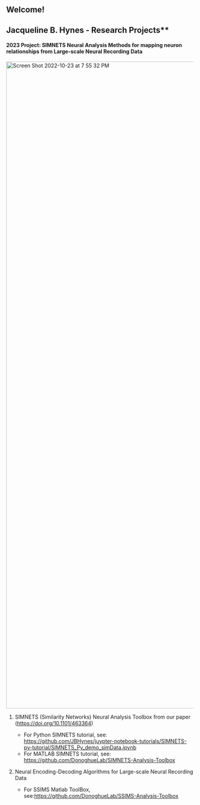 ## Welcome! 
## Jacqueline B. Hynes - Research Projects**

#### 2023 Project: SIMNETS Neural Analysis Methods for mapping neuron relationships from Large-scale Neural Recording Data
<img width="1737" alt="Screen Shot 2022-10-23 at 7 55 32 PM" src="https://user-images.githubusercontent.com/29176759/197424575-b2c940d1-7b19-4b47-a9ef-6082f6e24fa8.png">

1. SIMNETS (Similarity Networks) Neural Analysis Toolbox from our paper (https://doi.org/10.1101/463364)
   
      - For Python SIMNETS tutorial, see: https://github.com/JBHynes/juypter-notebook-tutorials/SIMNETS-py-tutorial/SIMNETS_Py_demo_simData.ipynb
      - For MATLAB SIMNETS tutorial, see:  https://github.com/DonoghueLab/SIMNETS-Analysis-Toolbox
     
2. Neural Encoding-Decoding Algorithms for Large-scale Neural Recording Data
   
      - For SSIMS Matlab ToolBox, see:https://github.com/DonoghueLab/SSIMS-Analysis-Toolbox
      


